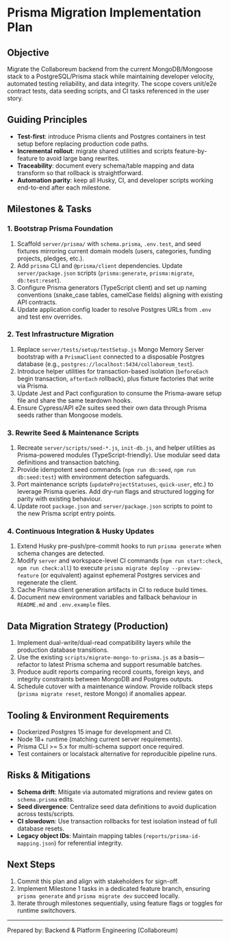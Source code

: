 # Prisma Migration Implementation Plan

## Objective
Migrate the Collaboreum backend from the current MongoDB/Mongoose stack to a PostgreSQL/Prisma stack while maintaining developer velocity, automated testing reliability, and data integrity. The scope covers unit/e2e contract tests, data seeding scripts, and CI tasks referenced in the user story.

## Guiding Principles
- **Test-first**: introduce Prisma clients and Postgres containers in test setup before replacing production code paths.
- **Incremental rollout**: migrate shared utilities and scripts feature-by-feature to avoid large bang rewrites.
- **Traceability**: document every schema/table mapping and data transform so that rollback is straightforward.
- **Automation parity**: keep all Husky, CI, and developer scripts working end-to-end after each milestone.

## Milestones & Tasks

### 1. Bootstrap Prisma Foundation
1. Scaffold `server/prisma/` with `schema.prisma`, `.env.test`, and seed fixtures mirroring current domain models (users, categories, funding projects, pledges, etc.).
2. Add `prisma` CLI and `@prisma/client` dependencies. Update `server/package.json` scripts (`prisma:generate`, `prisma:migrate`, `db:test:reset`).
3. Configure Prisma generators (TypeScript client) and set up naming conventions (snake_case tables, camelCase fields) aligning with existing API contracts.
4. Update application config loader to resolve Postgres URLs from `.env` and test env overrides.

### 2. Test Infrastructure Migration
1. Replace `server/tests/setup/testSetup.js` Mongo Memory Server bootstrap with a `PrismaClient` connected to a disposable Postgres database (e.g., `postgres://localhost:5434/collaboreum_test`).
2. Introduce helper utilities for transaction-based isolation (`beforeEach` begin transaction, `afterEach` rollback), plus fixture factories that write via Prisma.
3. Update Jest and Pact configuration to consume the Prisma-aware setup file and share the same teardown hooks.
4. Ensure Cypress/API e2e suites seed their own data through Prisma seeds rather than Mongoose models.

### 3. Rewrite Seed & Maintenance Scripts
1. Recreate `server/scripts/seed-*.js`, `init-db.js`, and helper utilities as Prisma-powered modules (TypeScript-friendly). Use modular seed data definitions and transaction batching.
2. Provide idempotent seed commands (`npm run db:seed`, `npm run db:seed:test`) with environment detection safeguards.
3. Port maintenance scripts (`updateProjectStatuses`, `quick-user`, etc.) to leverage Prisma queries. Add dry-run flags and structured logging for parity with existing behaviour.
4. Update root `package.json` and `server/package.json` scripts to point to the new Prisma script entry points.

### 4. Continuous Integration & Husky Updates
1. Extend Husky pre-push/pre-commit hooks to run `prisma generate` when schema changes are detected.
2. Modify `server` and workspace-level CI commands (`npm run start:check`, `npm run check:all`) to execute `prisma migrate deploy --preview-feature` (or equivalent) against ephemeral Postgres services and regenerate the client.
3. Cache Prisma client generation artifacts in CI to reduce build times.
4. Document new environment variables and fallback behaviour in `README.md` and `.env.example` files.

## Data Migration Strategy (Production)
1. Implement dual-write/dual-read compatibility layers while the production database transitions.
2. Use the existing `scripts/migrate-mongo-to-prisma.js` as a basis—refactor to latest Prisma schema and support resumable batches.
3. Produce audit reports comparing record counts, foreign keys, and integrity constraints between MongoDB and Postgres outputs.
4. Schedule cutover with a maintenance window. Provide rollback steps (`prisma migrate reset`, restore Mongo) if anomalies appear.

## Tooling & Environment Requirements
- Dockerized Postgres 15 image for development and CI.
- Node 18+ runtime (matching current server requirements).
- Prisma CLI >= 5.x for multi-schema support once required.
- Test containers or localstack alternative for reproducible pipeline runs.

## Risks & Mitigations
- **Schema drift**: Mitigate via automated migrations and review gates on `schema.prisma` edits.
- **Seed divergence**: Centralize seed data definitions to avoid duplication across tests/scripts.
- **CI slowdown**: Use transaction rollbacks for test isolation instead of full database resets.
- **Legacy object IDs**: Maintain mapping tables (`reports/prisma-id-mapping.json`) for referential integrity.

## Next Steps
1. Commit this plan and align with stakeholders for sign-off.
2. Implement Milestone 1 tasks in a dedicated feature branch, ensuring `prisma generate` and `prisma migrate dev` succeed locally.
3. Iterate through milestones sequentially, using feature flags or toggles for runtime switchovers.

---
Prepared by: Backend & Platform Engineering (Collaboreum)
